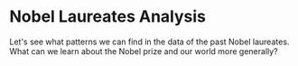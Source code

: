 # Nobel Laureates Analysis
Let's see what patterns we can find in the data of the past Nobel laureates. What can we learn about the Nobel prize and our world more generally?
